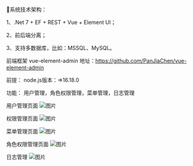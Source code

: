 🎉系统技术架构：

1、.Net 7 + EF + REST + Vue + Element UI；

2、前后端分离；

3、支持多数据库，比如：MSSQL、MySQL。


前端框架
vue-element-admin
地址：https://github.com/PanJiaChen/vue-element-admin

前提：
node.js版本：=>16.18.0



功能：
用户管理，角色权限管理，菜单管理，日志管理

用户管理页面
![图片](https://github.com/To-Effort/ElectricAPI/assets/90765478/e5096e43-62db-4653-bbf4-33f36c6506d8)

权限管理页面
![图片](https://github.com/To-Effort/ElectricAPI/assets/90765478/2060b9cd-fc5c-45f7-b666-470dbd6fec22)

菜单管理页面
![图片](https://github.com/To-Effort/ElectricAPI/assets/90765478/5eaa861c-1ea7-4afe-9ada-63ae6253fcea)

角色权限管理页面
![图片](https://github.com/To-Effort/ElectricAPI/assets/90765478/0d0e9c79-ce25-40e6-a3b2-63b2d14ee7e8)

日志管理
![图片](https://github.com/To-Effort/ElectricAPI/assets/90765478/2ff9266a-4e26-4583-a248-19dad9a4a91b)


